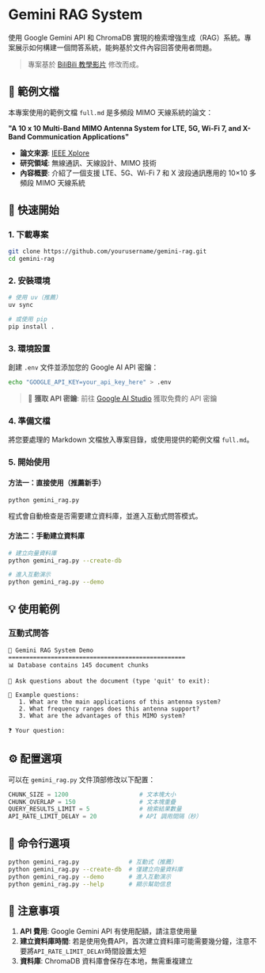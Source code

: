 # Gemini RAG System

使用 Google Gemini API 和 ChromaDB 實現的檢索增強生成（RAG）系統。專案展示如何構建一個問答系統，能夠基於文件內容回答使用者問題。

> 專案基於 [BiliBili 教學影片](https://www.bilibili.com/video/BV168j7zCE6D) 修改而成。

## 📖 範例文檔

本專案使用的範例文檔 `full.md` 是多頻段 MIMO 天線系統的論文：

**"A 10 x 10 Multi-Band MIMO Antenna System for LTE, 5G, Wi-Fi 7, and X-Band Communication Applications"**

- **論文來源**: [IEEE Xplore](https://ieeexplore.ieee.org/document/10879367)
- **研究領域**: 無線通訊、天線設計、MIMO 技術
- **內容概要**: 介紹了一個支援 LTE、5G、Wi-Fi 7 和 X 波段通訊應用的 10×10 多頻段 MIMO 天線系統

## 🚀 快速開始

### 1. 下載專案

```bash
git clone https://github.com/yourusername/gemini-rag.git
cd gemini-rag
```

### 2. 安裝環境

```bash
# 使用 uv（推薦）
uv sync

# 或使用 pip
pip install .
```

### 3. 環境設置

創建 `.env` 文件並添加您的 Google AI API 密鑰：

```bash
echo "GOOGLE_API_KEY=your_api_key_here" > .env
```

> 📝 **獲取 API 密鑰**: 前往 [Google AI Studio](https://aistudio.google.com/app/apikey) 獲取免費的 API 密鑰

### 4. 準備文檔

將您要處理的 Markdown 文檔放入專案目錄，或使用提供的範例文檔 `full.md`。

### 5. 開始使用

#### 方法一：直接使用（推薦新手）

```bash
python gemini_rag.py
```

程式會自動檢查是否需要建立資料庫，並進入互動式問答模式。

#### 方法二：手動建立資料庫

```bash
# 建立向量資料庫
python gemini_rag.py --create-db

# 進入互動演示
python gemini_rag.py --demo
```

## 💡 使用範例

### 互動式問答

```
🤖 Gemini RAG System Demo
==================================================
📊 Database contains 145 document chunks

💬 Ask questions about the document (type 'quit' to exit):

📝 Example questions:
   1. What are the main applications of this antenna system?
   2. What frequency ranges does this antenna support?
   3. What are the advantages of this MIMO system?

❓ Your question: 
```

## ⚙️ 配置選項

可以在 `gemini_rag.py` 文件頂部修改以下配置：

```python
CHUNK_SIZE = 1200                    # 文本塊大小
CHUNK_OVERLAP = 150                  # 文本塊重疊
QUERY_RESULTS_LIMIT = 5              # 檢索結果數量
API_RATE_LIMIT_DELAY = 20            # API 調用間隔（秒）
```

## 🔧 命令行選項

```bash
python gemini_rag.py              # 互動式（推薦）
python gemini_rag.py --create-db  # 僅建立向量資料庫
python gemini_rag.py --demo       # 進入互動演示
python gemini_rag.py --help       # 顯示幫助信息
```

## 🚨 注意事項

1. **API 費用**: Google Gemini API 有使用配額，請注意使用量
2. **建立資料庫時間**: 若是使用免費API，首次建立資料庫可能需要幾分鐘，注意不要將`API_RATE_LIMIT_DELAY`時間設置太短
3. **資料庫**: ChromaDB 資料庫會保存在本地，無需重複建立
